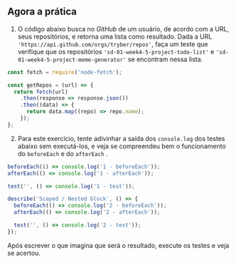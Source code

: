 ## Agora a prática

1. O código abaixo busca no _GitHub_ de um usuário, de acordo com a URL, seus repositórios, e retorna uma lista como resultado. Dada a URL `'https://api.github.com/orgs/tryber/repos'`, faça um teste que verifique que os repositórios `'sd-01-week4-5-project-todo-list'` e `'sd-01-week4-5-project-meme-generator'` se encontram nessa lista.

```js
const fetch = require('node-fetch');

const getRepos = (url) => {
  return fetch(url)
    .then(response => response.json())
    .then((data) => {
      return data.map((repo) => repo.name);
    });
};
```

2. Para este exercício, tente adivinhar a saída dos `console.log` dos testes abaixo sem executá-los, e veja se compreendeu bem o funcionamento do `beforeEach` e do `afterEach` .

```js
beforeEach(() => console.log('1 - beforeEach'));
afterEach(() => console.log('1 - afterEach'));

test('', () => console.log('1 - test'));

describe('Scoped / Nested block', () => {
  beforeEach(() => console.log('2 - beforeEach'));
  afterEach(() => console.log('2 - afterEach'));

  test('', () => console.log('2 - test'));
});
```

Após escrever o que imagina que será o resultado, execute os testes e veja se acertou.